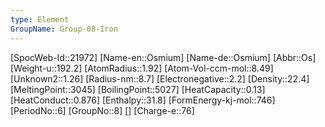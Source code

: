 ```yaml
---
type: Element
GroupName: Group-08-Iron
---
```

[SpocWeb-Id::21972]
[Name-en::Osmium]
[Name-de::Osmium]
[Abbr::Os]
[Weight-u::192.2]
[AtomRadius::1.92]
[Atom-Vol-ccm-mol::8.49]
[Unknown2::1.26]
[Radius-nm::8.7]
[Electronegative::2.2]
[Density::22.4]
[MeltingPoint::3045]
[BoilingPoint::5027]
[HeatCapacity::0.13]
[HeatConduct::0.876]
[Enthalpy::31.8]
[FormEnergy-kj-mol::746]
[PeriodNo::6]
[GroupNo::8]
[]
[Charge-e::76]

